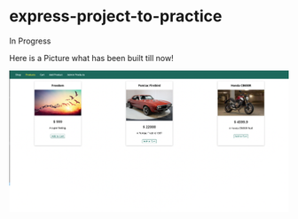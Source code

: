 # express-project-to-practice

In Progress

Here is a Picture what has been built till now!

![screenshot](./public/scr.png)
